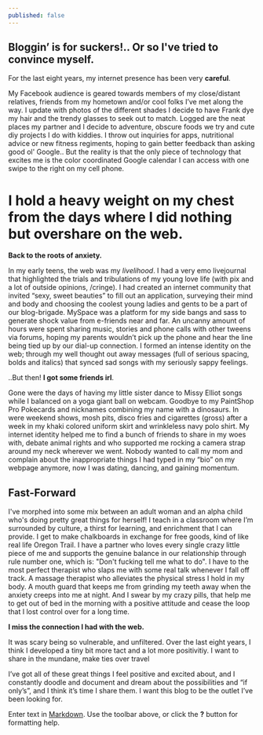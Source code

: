 ```yaml
---
published: false
---
```

## Bloggin’ is for suckers!.. Or so I've tried to convince myself. ##

For the last eight years, my internet presence has been very **careful**. 

My Facebook audience is geared towards members of my close/distant relatives, friends from my hometown and/or cool folks I’ve met along the way. I update with photos of the different shades I decide to have Frank dye my hair and the trendy glasses to seek out to match. Logged are the neat places my partner and I decide to adventure, obscure foods we try and cute diy projects I do with kiddies. I throw out inquiries for apps, nutritional advice or new fitness regiments, hoping to gain better feedback than asking good ol' Google.. But the reality is that the only piece of technology that excites me is the color coordinated Google calendar I can access with one swipe to the right on my cell phone.

# I hold a heavy weight on my chest from the days where I did nothing but overshare on the web. #

**Back to the roots of anxiety.**

In my early teens, the web was my _livelihood_. I had a very emo livejournal that highlighted the trials and tribulations of my young love life (with pix and a lot of outside opinions, /cringe). I had created an internet community that invited “sexy, sweet beauties” to fill out an application, surveying their mind and body and choosing the coolest young ladies and gents to be a part of our blog-brigade. MySpace was a platform for my side bangs and sass to generate shock value from e-friends near and far. An uncanny amount of hours were spent sharing music, stories and phone calls with other tweens via forums, hoping my parents wouldn’t pick up the phone and hear the line being tied up by our dial-up connection. I formed an intense identity on the web; through my well thought out away messages (full of serious spacing, bolds and italics) that synced sad songs with my seriously sappy feelings. 

..But then! **I got some friends irl**.

Gone were the days of having my little sister dance to Missy Elliot songs while I balanced on a yoga giant ball on webcam. Goodbye to my PaintShop Pro Pokecards and nicknames combining my name with a dinosaurs. In were weekend shows, mosh pits, disco fries and cigarettes (gross) after a week in my khaki colored uniform skirt and wrinkleless navy polo shirt. My internet identity helped me to find a bunch of friends to share in my woes with, debate animal rights and who supported me rocking a camera strap around my neck wherever we went. Nobody wanted to call my mom and complain about the inappropriate things I had typed in my “bio” on my webpage anymore, now I was dating, dancing, and gaining momentum.

## Fast-Forward ##

I've morphed into some mix between an adult woman and an alpha child who's doing pretty great things for herself! I teach in a classroom where I’m surrounded by culture, a thirst for learning, and enrichment that I can provide. I get to make chalkboards in exchange for free goods, kind of like real life Oregon Trail. I have a partner who loves every single crazy little piece of me and supports the genuine balance in our relationship through rule number one, which is: "Don't fucking tell me what to do". I have to the most perfect therapist who slaps me with some real talk whenever I fall off track. A massage therapist who alleviates the physical stress I hold in my body. A mouth guard that keeps me from grinding my teeth away when the anxiety creeps into me at night. And I swear by my crazy pills, that help me to get out of bed in the morning with a positive attitude and cease the loop that I lost control over for a long time.

**I miss the connection I had with the web.**

It was scary being so vulnerable, and unfiltered. Over the last eight years, I think I developed a tiny bit more tact and a lot more positivitiy. I want to share in the mundane, make ties over travel 

I’ve got all of these great things I feel positive and excited about, and I constantly doodle and document and dream about the possibilities and “if only’s”, and I think it’s time I share them. I want this blog to be the outlet I’ve been looking for. 

Enter text in [Markdown](http://daringfireball.net/projects/markdown/). Use the toolbar above, or click the **?** button for formatting help.
